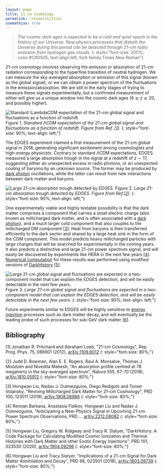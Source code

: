 ```yaml
---
layout: page
title: 21-cm Cosmology
permalink: /research/21cm/
usemathjax: true
---
```


<script type="text/javascript" id="MathJax-script" async
  src="https://cdn.jsdelivr.net/npm/mathjax@3/es5/tex-mml-chtml.js">
</script>


>*The cosmic dark ages is expected to be a cold and quiet epoch in the history of our Universe. New physics processes that disturb the Universe during this period can be detected through 21-cm radio emission from hydrogen gas clouds.*
{: style="font-size: 200%; color:#C90505; text-align:left; font-family:Times New Roman"}


21-cm cosmology involves observing the emission or absorption of 21-cm radiation corresponding to the hyperfine transition of neutral hydrogen. We can measure the sky-averaged absorption or emission of this signal (known as the global signal), or we can obtain a power spectrum of the fluctuations in the emission/absorption. We are still in the early stages of trying to measure these signals experimentally, but a confirmed measurement of either will give us a unique window into the cosmic dark ages ($6 \lesssim z \lesssim 20$, and possibly higher). 

![Standard $\Lambda$CDM expectation of the 21-cm global signal and fluctuations as a function of redshift.](/images/21cm_summary.jpg)
Figure 1. *Standard $\Lambda$CDM expectation of the 21-cm global signal and fluctuations as a function of redshift. Figure from Ref. [[1](#bib_1)].*
{: style="font-size: 90%; text-align: left;"}

The EDGES experiment claimed a first measurement of the 21-cm global signal in 2018, generating significant excitement among cosmologists and high-energy physicists. Contrary to standard $\Lambda$CDM expectations, EDGES measured a large absorption trough in the signal at a redshift of $z \sim 17$, suggesting either an unexpected excess in radio photons, or an unexpected cooling of baryons by an unknown source. The former may be produced by [dark photon](/research/dark_photons) oscillations, while the latter can result from new interactions between dark matter and baryons. 

![Large 21-cm absorption trough detected by EDGES.](/images/EDGES.jpg)
Figure 2. *Large 21-cm absorption trough detected by EDGES. Figure from Ref.[[2](#bib_2)].*
{: style="font-size: 90%; text-align: left;"}

One experimentally viable and highly testable possibility is that the dark matter comprises a component that carries a small electric charge (also known as millicharged dark matter, and is often associated with a [dark photon](/research/dark_photon)), and a much larger cold component that also couples to the millicharged DM component [[3](#bib_3)]. Heat from baryons is then transferred efficiently to the dark sector and shared by a large heat sink in the form of the CDM component. This model predicts heavy millicharged particles with large charges that will be searched for experimentally in the coming years. It also predicts a distinctive and large 21-cm power spectrum signal, and will easily be discovered by experiments like HERA in the next few years [[4](#bib_4)]. [Numerical computation](/research/computation) for these results was performed using modified versions of [DarkHistory](https://github.com/hongwanliu/DarkHistory) [[5](#bib_5)]. 

![Large 21-cm global signal and fluctuations are expected in a two-component model that can explain the EDGES detection, and will be easily detectable in the next few years.](/images/mDM_CDM_21cm.jpg)
Figure 3. *Large 21-cm global signal and fluctuations are expected in a two-component model that can explain the EDGES detection, and will be easily detectable in the next few years.*
{: style="font-size: 90%; text-align: left;"}

Future experiments similar to EDGES will be highly sensitive to [energy injection](/research/energy_injection) processes such as dark matter decay, and will eventually be the leading probe of such processes for sub-GeV dark matter [[6](#bib_6)].
## Bibliography
<a name='bib_1'></a>
[1] Jonathan R. Pritchard and Abraham Loeb, "21-cm Cosmology", Rep. Prog. Phys. 75, 086901 (2012), [arXiv:1109.6012](https://arxiv.org/abs/1109.6012)
{: style="font-size: 80%;"}

<a name='bib_2'></a>
[2] Judd D. Bowman, Alan E. E. Rogers, Raul A. Monsalve, Thomas J. Mozdzen and Nivedita Mahesh, "An absorption profile centred at 78 megahertz in the sky-averaged spectrum", Nature 555, 67-70 (2018), [arXiv:1810.05912](https://arxiv.org/abs/1810.05912)
{: style="font-size: 80%;"}

<a name='bib_3'></a>
[3] Hongwan Liu, Nadav J. Outmezguine, Diego Redigolo and Tomer Volansky, "Reviving Millicharged Dark Matter for 21-cm Cosmology", PRD 100, 123011 (2019), [arXiv:1908.06986](https://arxiv.org/abs/1908.06986)
{: style="font-size: 80%;"}

<a name='bib_4'></a>
[4] Rennan Barkana, Anastasia Fialkov, Hongwan Liu and Nadav J. Outmezguine, "Anticipating a New-Physics Signal in Upcoming 21-cm Power Spectrum Observations, PRD ... [arXiv:2212.08082](http://arxiv.org/abs/2212.08082)
{: style="font-size: 80%;"}

<a name='bib_1'></a>
[5] Hongwan Liu, Gregory W. Ridgway and Tracy R. Slatyer, "DarkHistory: A Code Package for Calculating Modified Cosmic Ionization and Thermal Histories with Dark Matter and other Exotic Energy Injections", PRD 101, 023530 (2020), [arXiv:1904.09296](https://arxiv.org/abs/1904.09296)
{: style="font-size: 80%;"}

<a name='bib_6'></a>
[6] Hongwan Liu and Tracy Slatyer, "Implications of a 21-cm Signal for Dark Matter Annihilation and Decay", PRD 98, 023501 (2018), [arXiv:1803.09739](https://arxiv.org/abs/1803.09739)
{: style="font-size: 80%;"}